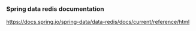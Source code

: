 ### Spring data redis documentation
https://docs.spring.io/spring-data/data-redis/docs/current/reference/html